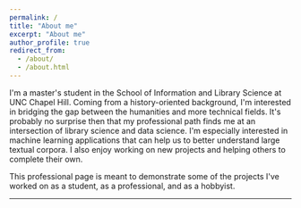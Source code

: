```yaml
---
permalink: /
title: "About me"
excerpt: "About me"
author_profile: true
redirect_from:
  - /about/
  - /about.html
---
```


I'm a master's student in the School of Information and Library Science at UNC Chapel Hill. Coming from a history-oriented background, I'm interested in bridging the gap between the humanities and more technical fields. It's probably no surprise then that my professional path finds me at an intersection of library science and data science. I'm especially interested in machine learning applications that can help us to better understand large textual corpora. I also enjoy working on new projects and helping others to complete their own.

This professional page is meant to demonstrate some of the projects I've worked on as a student, as a professional, and as a hobbyist.

---
